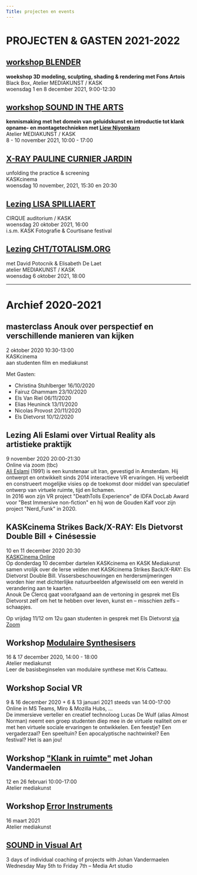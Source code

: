```yaml
---
Title: projecten en events
---
```


# PROJECTEN & GASTEN 2021-2022
## [workshop BLENDER](projecten/2021_blender)
**woekshop 3D modeling, sculpting, shading & rendering met Fons Artois**    
Black Box, Atelier MEDIAKUNST / KASK    
woensdag 1 en 8 december 2021, 9:00-12:30

## [workshop SOUND IN THE ARTS](projecten/2021_sound)
**kennismaking met het domein van geluidskunst en introductie tot klank opname- en montagetechnieken met [Liew Niyomkarn](https://liewniyomkarn.com/)**    
Atelier MEDIAKUNST / KASK    
8 - 10 november 2021, 10:00 - 17:00

## [X-RAY PAULINE CURNIER JARDIN](projecten/2021_paulinecurnierjardin)
unfolding the practice & screening    
KASKcinema    
woensdag 10 november, 2021, 15:30 en 20:30

## [Lezing LISA SPILLIAERT](projecten/2021_lisaspiliaert)    
CIRQUE auditorium / KASK    
woensdag 20 oktober 2021, 16:00    
i.s.m. KASK Fotografie & Courtisane festival    


## [Lezing CHT/TOTALISM.ORG](projecten/2021_totalismlecture)
met David Potocnik & Elisabeth De Laet    
atelier MEDIAKUNST / KASK    
woensdag 6 oktober 2021, 18:00    



---
# Archief 2020-2021

## masterclass Anouk over perspectief en verschillende manieren van kijken
2 oktober 2020 10:30-13:00    
KASKcinema    
aan studenten film en mediakunst

Met Gasten:

- Christina Stuhlberger 16/10/2020
- Fairuz Ghammam 23/10/2020
- Els Van Riel 06/11/2020
- Elias Heuninck 13/11/2020
- Nicolas Provost 20/11/2020
- Els Dietvorst 10/12/2020

## Lezing Ali Eslami over Virtual Reality als artistieke praktijk
9 november 2020 20:00-21:30     
Online via zoom (tbc)     
[Ali Eslami](https://alllesss.com/) (1991) is een kunstenaar uit Iran, gevestigd in Amsterdam. Hij ontwerpt en ontwikkelt sinds 2014 interactieve VR ervaringen. Hij verbeeldt en construeert mogelijke visies op de toekomst door middel van speculatief ontwerp van virtuele ruimte, tijd en lichamen.     
In 2016 won zijn VR project "DeathTolls Experience" de IDFA DocLab Award voor "Best Immersive non-fiction" en hij won de Gouden Kalf voor zijn project "Nerd_Funk" in 2020.

## KASKcinema Strikes Back/X-RAY: Els Dietvorst Double Bill + Cinésessie
10 en 11 december 2020 20:30    
[KASKCinema Online](https://www.facebook.com/events/446253163439085)     
Op donderdag 10 december dartelen KASKcinema en KASK Mediakunst samen vrolijk over de Ierse velden met KASKcinema Strikes Back/X-RAY: Els Dietvorst Double Bill. Vissersbeschouwingen en herdersmijmeringen worden hier met dichterlijke natuurbeelden afgewisseld om een wereld in verandering aan te kaarten.    
Anouk De Clercq gaat voorafgaand aan de vertoning in gesprek met Els Dietvorst zelf om het te hebben over leven, kunst en  – misschien zelfs – schaapjes.    

Op vrijdag 11/12 om 12u gaan studenten in gesprek met Els Dietvorst [via Zoom](https://us02web.zoom.us/j/87369587124?pwd=ay9Wb1poTUtjSFUwd3NwNmhSUnIxZz09)

## Workshop [Modulaire Synthesisers](projecten/modular2020)
16 & 17 december 2020, 14:00 - 18:00    
Atelier mediakunst    
Leer de basisbeginselen van modulaire synthese met Kris Catteau.

## Workshop Social VR
9 & 16 december 2020 + 6 & 13 januari 2021 steeds van 14:00-17:00      
Online in MS Teams, Miro & Mozilla Hubs, ...     
De immersieve verteller en creatief technoloog Lucas De Wulf (alias Almost Norman) neemt een groep  studenten diep mee in de virtuele realiteit om er met hen virtuele sociale ervaringen te ontwikkelen. Een feestje? Een vergaderzaal? Een speeltuin? Een apocalyptische nachtwinkel? Een festival? Het is aan jou!    

## Workshop ["Klank in ruimte"](projecten/2021_GELUID_JVDM) met Johan Vandermaelen
12 en 26 februari 10:00-17:00         
Atelier mediakunst   

## Workshop [Error Instruments](projecten/2021_ERRORINST)
16 maart 2021    
Atelier mediakunst

## [SOUND in Visual Art](projecten/2021_GELUID2_JVDM)
3 days of individual coaching of projects with Johan Vandermaelen    
Wednesday May 5th to Friday 7th – Media Art studio
